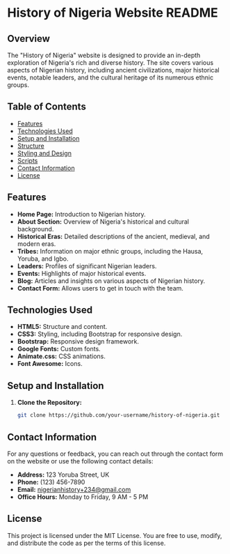 # History of Nigeria Website README

## Overview
The "History of Nigeria" website is designed to provide an in-depth exploration of Nigeria's rich and diverse history. The site covers various aspects of Nigerian history, including ancient civilizations, major historical events, notable leaders, and the cultural heritage of its numerous ethnic groups.

## Table of Contents
- [Features](#features)
- [Technologies Used](#technologies-used)
- [Setup and Installation](#setup-and-installation)
- [Structure](#structure)
- [Styling and Design](#styling-and-design)
- [Scripts](#scripts)
- [Contact Information](#contact-information)
- [License](#license)

## Features
- **Home Page:** Introduction to Nigerian history.
- **About Section:** Overview of Nigeria's historical and cultural background.
- **Historical Eras:** Detailed descriptions of the ancient, medieval, and modern eras.
- **Tribes:** Information on major ethnic groups, including the Hausa, Yoruba, and Igbo.
- **Leaders:** Profiles of significant Nigerian leaders.
- **Events:** Highlights of major historical events.
- **Blog:** Articles and insights on various aspects of Nigerian history.
- **Contact Form:** Allows users to get in touch with the team.

## Technologies Used
- **HTML5:** Structure and content.
- **CSS3:** Styling, including Bootstrap for responsive design.
- **Bootstrap:** Responsive design framework.
- **Google Fonts:** Custom fonts.
- **Animate.css:** CSS animations.
- **Font Awesome:** Icons.

## Setup and Installation
1. **Clone the Repository:**
   ```bash
   git clone https://github.com/your-username/history-of-nigeria.git

## Contact Information

For any questions or feedback, you can reach out through the contact form on the website or use the following contact details:

- **Address:** 123 Yoruba Street, UK
- **Phone:** (123) 456-7890
- **Email:** nigerianhistory+234@gmail.com
- **Office Hours:** Monday to Friday, 9 AM - 5 PM

## License

This project is licensed under the MIT License. You are free to use, modify, and distribute the code as per the terms of this license.
